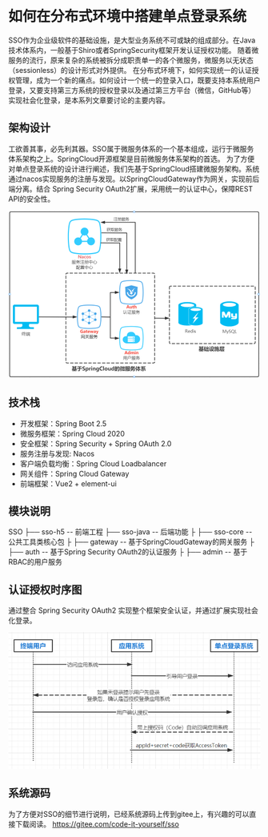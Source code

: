# 如何在分布式环境中搭建单点登录系统

SSO作为企业级软件的基础设施，是大型业务系统不可或缺的组成部分。在Java技术体系内，一般基于Shiro或者SpringSecurity框架开发认证授权功能。
随着微服务的流行，原来复杂的系统被拆分成职责单一的各个微服务，微服务以无状态（sessionless）的设计形式对外提供。
在分布式环境下，如何实现统一的认证授权管理，成为一个新的痛点。如何设计一个统一的登录入口，既要支持本系统用户登录，又要支持第三方系统的授权登录以及通过第三方平台（微信，GitHub等）实现社会化登录，是本系列文章要讨论的主要内容。

## 架构设计
工欲善其事，必先利其器。SSO属于微服务体系的一个基本组成，运行于微服务体系架构之上。SpringCloud开源框架是目前微服务体系架构的首选。
为了方便对单点登录系统的设计进行阐述，我们先基于SpringCloud搭建微服务架构。系统通过nacos实现服务的注册与发现。以SpringCloudGateway作为网关，实现前后端分离。结合 Spring Security OAuth2扩展，采用统一的认证中心，保障REST API的安全性。

![](../架构图.png)

## 技术栈
* 开发框架：Spring Boot 2.5
* 微服务框架：Spring Cloud 2020
* 安全框架：Spring Security + Spring OAuth 2.0
* 服务注册与发现: Nacos
* 客户端负载均衡：Spring Cloud Loadbalancer
* 网关组件：Spring Cloud Gateway
* 前端框架：Vue2 + element-ui
## 模块说明
SSO
├── sso-h5 -- 前端工程
├── sso-java -- 后端功能
├    ├── sso-core -- 公共工具类核心包
├    ├── gateway -- 基于SpringCloudGateway的网关服务
├    ├── auth -- 基于Spring Security OAuth2的认证服务
├    ├── admin -- 基于RBAC的用户服务
## 认证授权时序图
通过整合 Spring Security OAuth2 实现整个框架安全认证，并通过扩展实现社会化登录。

![](../认证授权时序图.png)

## 系统源码
为了方便对SSO的细节进行说明，已经系统源码上传到gitee上，有兴趣的可以直接下载阅读。
https://gitee.com/code-it-yourself/sso

